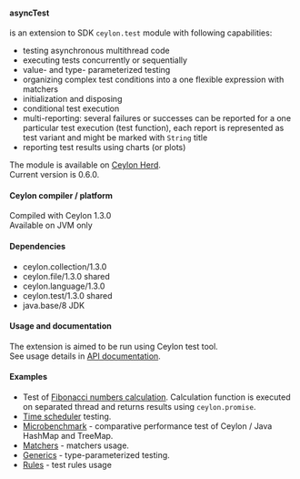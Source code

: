 #### asyncTest
is an extension to SDK `ceylon.test` module with following capabilities:
 * testing asynchronous multithread code
 * executing tests concurrently or sequentially
 * value- and type- parameterized testing
 * organizing complex test conditions into a one flexible expression with matchers
 * initialization and disposing
 * conditional test execution
 * multi-reporting: several failures or successes can be reported for a one particular test execution (test function),
   each report is represented as test variant and might be marked with `String` title
 * reporting test results using charts (or plots)


The module is available on [Ceylon Herd](https://herd.ceylon-lang.org/modules/herd.asynctest).  
Current version is 0.6.0.  

 
#### Ceylon compiler / platform

Compiled with Ceylon 1.3.0  
Available on JVM only


#### Dependencies

* ceylon.collection/1.3.0
* ceylon.file/1.3.0 shared
* ceylon.language/1.3.0
* ceylon.test/1.3.0 shared
* java.base/8 JDK


#### Usage and documentation
 
The extension is aimed to be run using Ceylon test tool.  
See usage details in [API documentation](https://modules.ceylon-lang.org/repo/1/herd/asynctest/0.6.0/module-doc/api/index.html).
 
 
#### Examples
 
* Test of [Fibonacci numbers calculation](examples/herd/examples/asynctest/fibonacci).
  Calculation function is executed on separated thread and returns results using `ceylon.promise`.
* [Time scheduler](examples/herd/examples/asynctest/scheduler) testing.
* [Microbenchmark](examples/herd/examples/asynctest/mapperformance) -
  comparative performance test of Ceylon / Java HashMap and TreeMap.
* [Matchers](examples/herd/examples/asynctest/matchers) - matchers usage.
* [Generics](examples/herd/examples/asynctest/generics) - type-parameterized testing.
* [Rules](examples/herd/examples/asynctest/rule) - test rules usage

